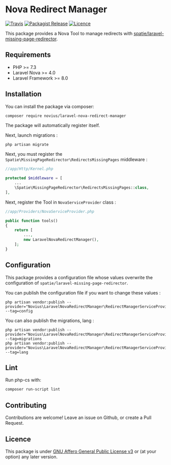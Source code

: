 # Nova Redirect Manager

[![Travis](https://img.shields.io/travis/novius/laravel-nova-redirect-manager.svg?maxAge=1800&style=flat-square)](https://travis-ci.org/novius/laravel-nova-redirect-manager)
[![Packagist Release](https://img.shields.io/packagist/v/novius/laravel-nova-redirect-manager.svg?maxAge=1800&style=flat-square)](https://packagist.org/packages/novius/laravel-nova-redirect-manager)
[![Licence](https://img.shields.io/packagist/l/novius/laravel-nova-redirect-manager.svg?maxAge=1800&style=flat-square)](https://github.com/novius/laravel-nova-redirect-manager#licence)

This package provides a Nova Tool to manage redirects with [spatie/laravel-missing-page-redirector](https://github.com/spatie/laravel-missing-page-redirector).

## Requirements

* PHP >= 7.3
* Laravel Nova >= 4.0
* Laravel Framework >= 8.0

## Installation

You can install the package via composer:

```sh
composer require novius/laravel-nova-redirect-manager
```

The package will automatically register itself.

Next, launch migrations :

```ssh
php artisan migrate
```

Next, you must register the `Spatie\MissingPageRedirector\RedirectsMissingPages` middleware :

```php
//app/Http/Kernel.php

protected $middleware = [
    ...
    \Spatie\MissingPageRedirector\RedirectsMissingPages::class,
],
```

Next, register the Tool in `NovaServiceProvider` class :

```php
//app/Providers/NovaServiceProvider.php

public function tools()
{
    return [
        ...,
        new LaravelNovaRedirectManager(),
    ];
}
```

## Configuration

This package provides a configuration file whose values overwrite the configuration of `spatie/laravel-missing-page-redirector`.

You can publish the configuration file if you want to change these values :
```
php artisan vendor:publish --provider="Novius\LaravelNovaRedirectManager\RedirectManagerServiceProvider" --tag=config
```

You can also publish the migrations, lang :
```
php artisan vendor:publish --provider="Novius\LaravelNovaRedirectManager\RedirectManagerServiceProvider" --tag=migrations
php artisan vendor:publish --provider="Novius\LaravelNovaRedirectManager\RedirectManagerServiceProvider" --tag=lang
```

## Lint

Run php-cs with:

```sh
composer run-script lint
```

## Contributing

Contributions are welcome!
Leave an issue on Github, or create a Pull Request.


## Licence

This package is under [GNU Affero General Public License v3](http://www.gnu.org/licenses/agpl-3.0.html) or (at your option) any later version.
